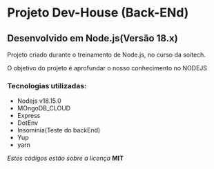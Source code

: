 # Projeto Dev-House (Back-ENd)


## Desenvolvido em Node.js(Versão 18.x)

Projeto criado durante o treinamento de Node.js, no curso da soitech.

O objetivo do projeto é aprofundar o nosso conhecimento no NODEJS

### Tecnologias utilizadas:

- Nodejs v18.15.0
- MOngoDB_CLOUD
- Express
- DotEnv
- Insominia(Teste do backEnd)
- Yup
- yarn

_Estes códigos estão sobre a licença_ **MIT**
